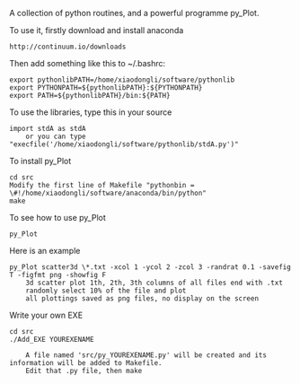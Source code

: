 
A collection of python routines, and a powerful programme py_Plot.

To use it, firstly download and install anaconda

	http://continuum.io/downloads

Then add something like this to ~/.bashrc:

	export pythonlibPATH=/home/xiaodongli/software/pythonlib
	export PYTHONPATH=${pythonlibPATH}:${PYTHONPATH}
	export PATH=${pythonlibPATH}/bin:${PATH}

To use the libraries, type this in your source

	import stdA as stdA
		or you can type "execfile('/home/xiaodongli/software/pythonlib/stdA.py')"

To install py_Plot
	
	cd src
	Modify the first line of Makefile "pythonbin = \#!/home/xiaodongli/software/anaconda/bin/python"
	make

To see how to use py_Plot

	py_Plot

Here is an example
	
	py_Plot scatter3d \*.txt -xcol 1 -ycol 2 -zcol 3 -randrat 0.1 -savefig T -figfmt png -showfig F 
		3d scatter plot 1th, 2th, 3th columns of all files end with .txt
		randomly select 10% of the file and plot
		all plottings saved as png files, no display on the screen


Write your own EXE

	cd src
	./Add_EXE YOUREXENAME

		A file named 'src/py_YOUREXENAME.py' will be created and its information will be added to Makefile.
		Edit that .py file, then make
